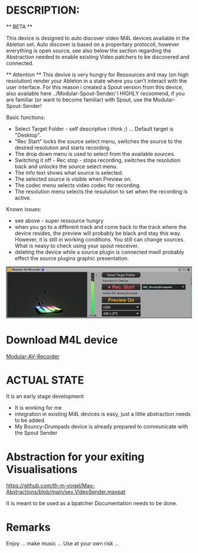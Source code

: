 # DESCRIPTION:

** BETA **

This device is designed to auto discover video M4L devices available in the Ableton set. Auto discover is based on a properitary protocoll, however everything is open source, see also below the section regarding the Abstraction needed to enable existing Video patchers to be discovered and connected. 

** Attention **
This devive is very hungry for Ressources and may (on high resolution) render your Ableton in a state where you can't interact with the user interface. For this reason i created a Spout version from this device, also available here ../Modular-Spout-Sender/ 
I HIGHLY recoomend, if you are familiar (or want to become familiar) with Spout, use the Modular-Spout-Sender! 

Basic functions:
- Select Target Folder - self descriptive i think ;) ... Default target is "Desktop".
- "Rec Start" locks the source select menu, switches the source to the desired resolution and starts recording.
- The drop down menu is used to select from the available sources.
- Switching it off - Rec stop - stops recording, switches the resolution back and unlocks the source select menu.
- The info text shows what source is selected.
- The selected source is visible when Preview on. 
- The codec menu selects video codec for recording.
- The resolution menu selects the resulution to set when the recording is active.

Known issues:
- see above - super ressource hungry
- when you go to a different track and come back to the track where the device resides, the preview will probably be black and stay this way. However, it is still in working conditions. You still can change sources. What is neasy to check using your spout resceiver.
- deleting the device while a source plugin is connected mwill probably effect the source plugins graphic presentation.

![Screenshot](./Device-Screenshot.png)

# Download M4L device

[Modular-AV-Recorder](https://github.com/th-m-vogel/Max-Patches/raw/main/M4L-Devices/Modular-AV-Recorder/Modular-AV-Recorder.amxd "Download")

# ACTUAL STATE

It is an early stage development

- It is working for me
- integration in existing M4L devices is easy, just a little abstraction needs to be added
- My Bouncy-Drumpads device is already prepared to communicate with the Spout Sender

# Abstraction for your exiting Visualisations

https://github.com/th-m-vogel/Max-Abstractions/blob/main/sev.VideoSender.maxpat

It is meant to be used as a bpatcher
Documentation needs to be done.

# Remarks

Enjoy ... make music ... Use at your own risk ... 

